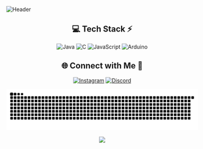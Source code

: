 ![Header](https://github.com/Kaushal-Bhadauriya/Kaushal-Bhadauriya/assets/141384680/f1399623-7c93-4414-878b-913953ddc7c9)

<!-- Tech Stack -->
<div align="center">
  
## 💻 Tech Stack ⚡
![Java](https://img.shields.io/badge/java-%23ED8B00.svg?style=for-the-badge&logo=openjdk&logoColor=white) ![C](https://img.shields.io/badge/c-%2300599C.svg?style=for-the-badge&logo=c&logoColor=white) ![JavaScript](https://img.shields.io/badge/javascript-%23323330.svg?style=for-the-badge&logo=javascript&logoColor=%23F7DF1E) ![Arduino](https://img.shields.io/badge/-Arduino-00979D?style=for-the-badge&logo=Arduino&logoColor=white) 

</div>


<!-- Socials -->
<div align="center">
  
## 🌐 Connect with Me 🍬
 [![Instagram](https://img.shields.io/badge/Instagram-%23E4405F.svg?logo=Instagram&logoColor=white)](https://instagram.com/kaushxl.bhadauriya) [![Discord](https://img.shields.io/badge/Discord-%237289DA.svg?logo=discord&logoColor=white)](https://discordapp.com/users/1107003408034054251) 

</div>



<!-- Snake -->
<div align="center">
    
  ![snake gif](https://github.com/Kaushal-Bhadauriya/Kaushal-Bhadauriya/blob/output/github-snake-dark.svg)
</div>



<!-- Counter -->
<div align="center">
  
  [![](https://visitcount.itsvg.in/api?id=Kaushal-Bhadauriya&icon=10&color=6)](https://visitcount.itsvg.in)
</div>
